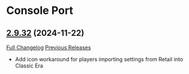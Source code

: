 # Console Port

## [2.9.32](https://github.com/seblindfors/ConsolePort/tree/2.9.32) (2024-11-22)
[Full Changelog](https://github.com/seblindfors/ConsolePort/compare/2.9.31...2.9.32) [Previous Releases](https://github.com/seblindfors/ConsolePort/releases)

- Add icon workaround for players importing settings from Retail into Classic Era  
